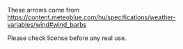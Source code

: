 These arrows come from https://content.meteoblue.com/hu/specifications/weather-variables/wind#wind_barbs

Please check license before any real use.
